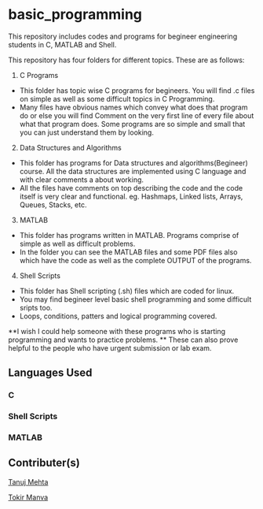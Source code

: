# basic_programming
This repository includes codes and programs for begineer engineering students in C, MATLAB and Shell.

This repository has four folders for different topics. These are as follows:

1. C Programs
- This folder has topic wise C programs for begineers. You will find .c files on simple as well as some difficult topics in C Programming.
- Many files have obvious names which convey what does that program do or else you will find Comment on the very first line of every file about what that program does. Some programs are so simple and small that you can just understand them by looking.

2. Data Structures and Algorithms
- This folder has programs for Data structures and algorithms(Begineer) course. All the data structures are implemented using C language and with clear comments a about working.
- All the files have comments on top describing the code and the code itself is very clear and functional.
	eg. Hashmaps, Linked lists, Arrays, Queues, Stacks, etc.

3. MATLAB
- This folder has programs written in MATLAB. Programs comprise of simple as well as difficult problems.
- In the folder you can see the MATLAB files and some PDF files also which have the code as well as the complete OUTPUT of the programs.

4. Shell Scripts
- This folder has Shell scripting (.sh) files which are coded for linux.
- You may find begineer level basic shell programming and some difficult sripts too.
- Loops, conditions, patters and logical programming covered.


**I wish I could help someone with these programs who is starting programming and wants to practice problems.
** These can also prove helpful to the people who have urgent submission or lab exam.

## Languages Used
### C
### Shell Scripts
### MATLAB

## Contributer(s)

[Tanuj Mehta](https://github.com/tanujkucp)

[Tokir Manva](https://github.com/tokirmanva22)
